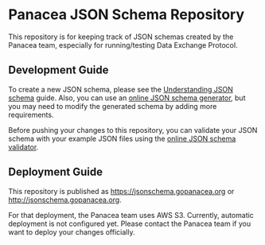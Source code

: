 # Panacea JSON Schema Repository

This repository is for keeping track of JSON schemas created by the Panacea team, especially for running/testing Data Exchange Protocol.


## Development Guide

To create a new JSON schema, please see the [Understanding JSON schema](https://json-schema.org/understanding-json-schema/index.html) guide.
Also, you can use an [online JSON schema generator](https://www.jsonschema.net/), but you may need to modify the generated schema by adding more requirements.

Before pushing your changes to this repository, you can validate your JSON schema with your example JSON files using the [online JSON schema validator](https://www.jsonschemavalidator.net/).


## Deployment Guide

This repository is published as https://jsonschema.gopanacea.org or http://jsonschema.gopanacea.org.

For that deployment, the Panacea team uses AWS S3.
Currently, automatic deployment is not configured yet.
Please contact the Panacea team if you want to deploy your changes officially.
